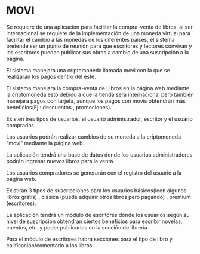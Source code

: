 # MOVI

Se requiere de una aplicación para facilitar la compra-venta de libros, al ser internacional se requiere de la implementación de una moneda virtual para facilitar el cambio a las monedas de los diferentes países, el sistema pretende ser un punto de reunión para que escritores y lectores convivan y los escritores puedan publicar sus obras a cambio de una suscripción a la página.

El sistema manejara una criptomoneda llamada movi con la que se realizarán los pagos dentro del  este.

El sistema manejara la compra-venta de Libros en la página web mediante la criptomoneda esto debido a que la tienda será internacional pero también manejara pagos con tarjeta, aunque los pagos con movis obtendrán más beneficios(Ej : descuentos , promociones). 

Existen tres tipos de usuarios, el usuario administrador, escritor y el usuario comprador.

Los usuarios podrán realizar cambios de su moneda a la criptomoneda “movi” mediante la página web. 

La aplicación tendrá una base de datos donde los usuarios administradores podrán ingresar nuevos libros para la venta. 

Los usuarios compradores se generarán con el registro del usuario a la página web.

Existirán 3 tipos de suscripciones para los usuarios básicos(leen algunos libros gratis) , clásica (puede adquirir otros libros pero pagando) , premium (escritores). 

La aplicación tendrá un módulo de escritores donde los usuarios según su nivel de suscripción obtendrán ciertos beneficios para escribir novelas, cuentos, etc. y poder publicarlos en la sección de librería. 

Para el módulo de escritores habrá secciones para el tipo de libro y calificación/comentario a los libros. 
